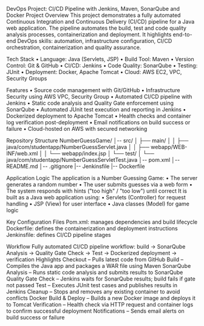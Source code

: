 DevOps Project: CI/CD Pipeline with Jenkins, Maven, SonarQube and Docker
Project Overview
This project demonstrates a fully automated Continuous Integration and Continuous Delivery (CI/CD) pipeline for a Java web application. The pipeline automates the build, test and code quality analysis processes, containerization and deployment.
It highlights end-to-end DevOps skills: automation, infrastructure configuration, CI/CD orchestration, containerization and quality assurance.

Tech Stack 
•	Language: Java (Servlets, JSP) 
•	Build Tool: Maven 
•	Version Control: Git & GitHub 
•	CI/CD: Jenkins 
•	Code Quality: SonarQube 
•	Testing: JUnit 
•	Deployment: Docker, Apache Tomcat 
•	Cloud: AWS EC2, VPC, Security Groups 

Features 
•	Source code management with Git/GitHub 
•	Infrastructure Security using AWS VPC, Security Group 
•	Automated CI/CD pipeline with Jenkins
•	Static code analysis and Quality Gate enforcement using SonarQube 
•	Automated JUnit test execution and reporting in Jenkins 
•	Dockerized deployment to Apache Tomcat 
•	Health checks and container log verification post-deployment
•	Email notifications on build success or failure 
•	Cloud-hosted on AWS with secured networking

Repository Structure
NumberGuessGame/
│-- src/
│   ├── main/
│   │   ├── java/com/studentapp/NumberGuessServlet.java
│   │   ├── webapp/WEB-INF/web.xml
│   │   └── webapp/index.jsp
│   └── test/
│       └── java/com/studentapp/NumberGuessServletTest.java
│-- pom.xml
│-- README.md
│-- .gitignore
|-- Jenkinsfile
|-- Dockerfile

Application Logic
The application is a Number Guessing Game:
•	The server generates a random number
•	The user submits guesses via a web form
•	The system responds with hints ("too high" / "too low") until correct
It is built as a Java web application using:
•	Servlets (Controller) for request handling
•	JSP (View) for user interface
•	Java classes (Model) for game logic

Key Configuration Files
Pom.xml: manages dependencies and build lifecycle
Dockerfile: defines the containerization and deployment instructions
Jenkinsfile: defines CI/CD pipeline stages

Workflow
Fully automated CI/CD pipeline workflow: build → SonarQube Analysis → Quality Gate Check → Test → Dockerized deployment → verification
Highlights
Checkout – Pulls latest code from GitHub
Build – Compiles the Java app and packages a WAR file using Maven
SonarQube Analysis – Runs static code analysis and submits results to SonarQube
Quality Gate Check – Jenkins waits for SonarQube results; build fails if gate not passed
Test – Executes JUnit test cases and publishes results in Jenkins
Cleanup – Stops and removes any existing container to avoid conflicts
Docker Build & Deploy – Builds a new Docker image and deploys it to Tomcat
Verification – Health check via HTTP request and container logs to confirm successful deployment
Notifications – Sends email alerts on build success or failure


